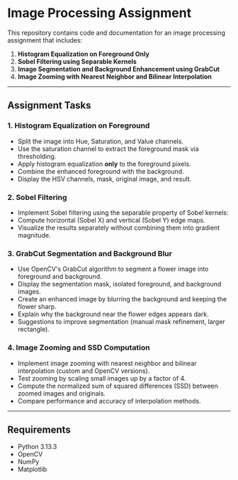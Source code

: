 # Image Processing Assignment

This repository contains code and documentation for an image processing assignment that includes:

1. **Histogram Equalization on Foreground Only**  
2. **Sobel Filtering using Separable Kernels**  
3. **Image Segmentation and Background Enhancement using GrabCut**  
4. **Image Zooming with Nearest Neighbor and Bilinear Interpolation**  

---

## Assignment Tasks

### 1. Histogram Equalization on Foreground
- Split the image into Hue, Saturation, and Value channels.
- Use the saturation channel to extract the foreground mask via thresholding.
- Apply histogram equalization **only** to the foreground pixels.
- Combine the enhanced foreground with the background.
- Display the HSV channels, mask, original image, and result.

### 2. Sobel Filtering
- Implement Sobel filtering using the separable property of Sobel kernels:
- Compute horizontal (Sobel X) and vertical (Sobel Y) edge maps.
- Visualize the results separately without combining them into gradient magnitude.

### 3. GrabCut Segmentation and Background Blur
- Use OpenCV's GrabCut algorithm to segment a flower image into foreground and background.
- Display the segmentation mask, isolated foreground, and background images.
- Create an enhanced image by blurring the background and keeping the flower sharp.
- Explain why the background near the flower edges appears dark.
- Suggestions to improve segmentation (manual mask refinement, larger rectangle).

### 4. Image Zooming and SSD Computation
- Implement image zooming with nearest neighbor and bilinear interpolation (custom and OpenCV versions).
- Test zooming by scaling small images up by a factor of 4.
- Compute the normalized sum of squared differences (SSD) between zoomed images and originals.
- Compare performance and accuracy of interpolation methods.

---

## Requirements

- Python 3.13.3
- OpenCV
- NumPy
- Matplotlib
